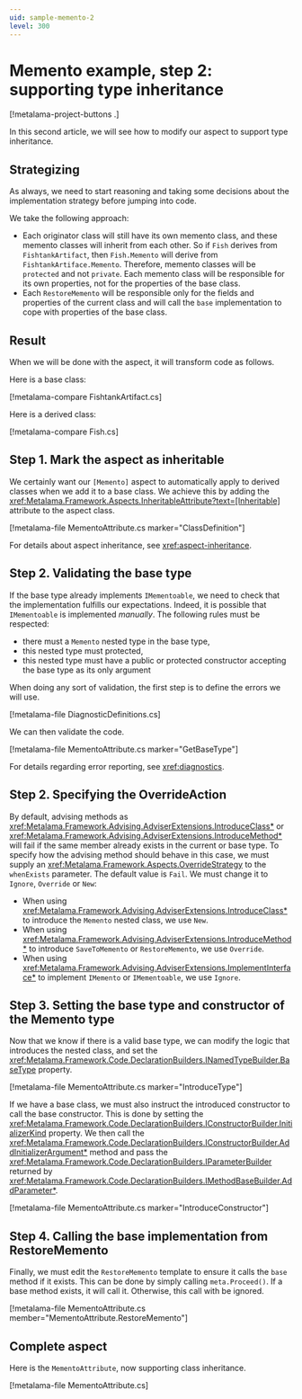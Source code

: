 ```yaml
---
uid: sample-memento-2
level: 300
---
```


# Memento example, step 2: supporting type inheritance

[!metalama-project-buttons .]

In this second article, we will see how to modify our aspect to support type inheritance.


## Strategizing

As always, we need to start reasoning and taking some decisions about the implementation strategy before jumping into code.

We take the following approach:

* Each originator class will still have its own memento class, and these memento classes will inherit from each other. So if `Fish` derives from `FishtankArtifact`, then `Fish.Memento` will derive from `FishtankArtiface.Memento`. Therefore, memento classes will be `protected` and not `private`. Each memento class will be responsible for its own properties, not for the properties of the base class.
* Each `RestoreMemento` will be responsible only for the fields and properties of the current class and will call the `base` implementation to cope with properties of the base class.

## Result

When we will be done with the aspect, it will transform code as follows.

Here is a base class:

[!metalama-compare FishtankArtifact.cs]

Here is a derived class:

[!metalama-compare Fish.cs]

## Step 1. Mark the aspect as inheritable

We certainly want our `[Memento]` aspect to automatically apply to derived classes when we add it to a base class. We achieve this by adding the <xref:Metalama.Framework.Aspects.InheritableAttribute?text=[Inheritable]> attribute to the aspect class.

[!metalama-file MementoAttribute.cs marker="ClassDefinition"]

For details about aspect inheritance, see <xref:aspect-inheritance>.

## Step 2. Validating the base type

If the base type already implements `IMementoable`, we need to check that the implementation fulfills our expectations. Indeed, it is possible that  `IMementoable` is implemented _manually_. The following rules must be respected:

* there must a `Memento` nested type in the base type,
* this nested type must protected,
* this nested type must have a public or protected constructor accepting the base type as its only argument

When doing any sort of validation, the first step is to define the errors we will use.

[!metalama-file DiagnosticDefinitions.cs]

We can then validate the code.

[!metalama-file MementoAttribute.cs marker="GetBaseType"]

For details regarding error reporting, see <xref:diagnostics>.

## Step 2. Specifying the OverrideAction

By default, advising methods as <xref:Metalama.Framework.Advising.AdviserExtensions.IntroduceClass*> or <xref:Metalama.Framework.Advising.AdviserExtensions.IntroduceMethod*> will fail if the same member already exists in the current or base type. To specify how the advising method should behave in this case, we must supply an <xref:Metalama.Framework.Aspects.OverrideStrategy> to the `whenExists` parameter. The default value is `Fail`. We must change it to `Ignore`, `Override` or `New`:
* When using <xref:Metalama.Framework.Advising.AdviserExtensions.IntroduceClass*> to introduce the `Memento` nested class, we use `New`.
* When using <xref:Metalama.Framework.Advising.AdviserExtensions.IntroduceMethod*> to introduce `SaveToMemento` or `RestoreMemento`, we use `Override`.
* When using <xref:Metalama.Framework.Advising.AdviserExtensions.ImplementInterface*> to implement `IMemento` or `IMementoable`, we use `Ignore`.

## Step 3. Setting the base type and constructor of the Memento type

Now that we know if there is a valid base type, we can modify the logic that introduces the nested class, and set the <xref:Metalama.Framework.Code.DeclarationBuilders.INamedTypeBuilder.BaseType> property.

[!metalama-file MementoAttribute.cs marker="IntroduceType"]

If we have a base class, we must also instruct the introduced constructor to call the base constructor. This is done by setting the <xref:Metalama.Framework.Code.DeclarationBuilders.IConstructorBuilder.InitializerKind> property. We then call the <xref:Metalama.Framework.Code.DeclarationBuilders.IConstructorBuilder.AddInitializerArgument*> method and pass the <xref:Metalama.Framework.Code.DeclarationBuilders.IParameterBuilder> returned by <xref:Metalama.Framework.Code.DeclarationBuilders.IMethodBaseBuilder.AddParameter*>.

[!metalama-file MementoAttribute.cs marker="IntroduceConstructor"]

## Step 4. Calling the base implementation from RestoreMemento

Finally, we must edit the `RestoreMemento` template to ensure it calls the `base` method if it exists. This can be done by simply calling `meta.Proceed()`. If a base method exists, it will call it. Otherwise, this call with be ignored.

[!metalama-file MementoAttribute.cs member="MementoAttribute.RestoreMemento"]

## Complete aspect

Here is the `MementoAttribute`, now supporting class inheritance.

[!metalama-file MementoAttribute.cs]
